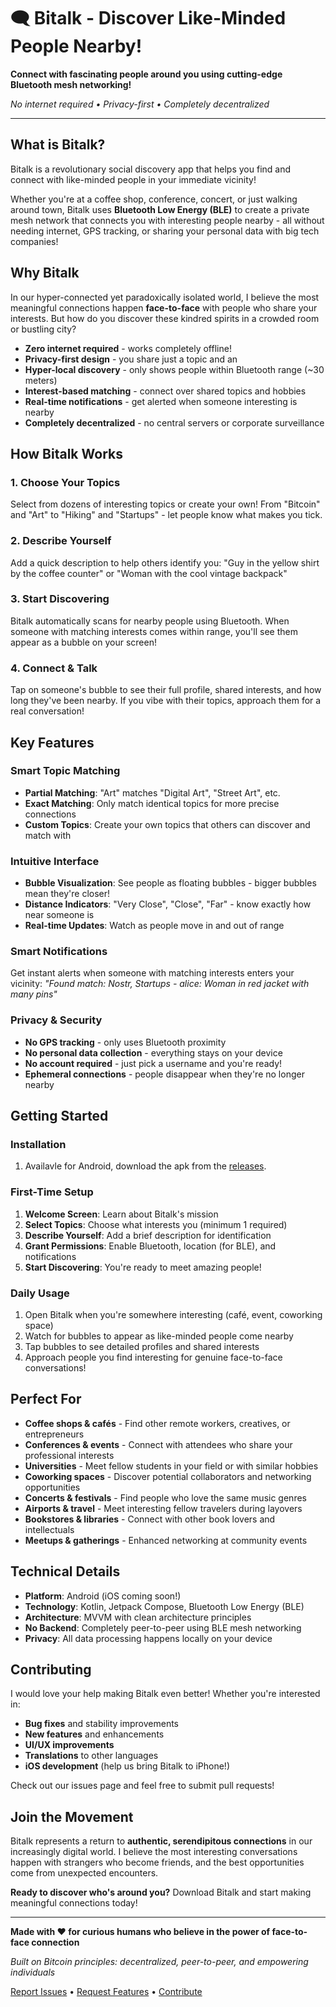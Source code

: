 # 🗨️ Bitalk - Discover Like-Minded People Nearby!

**Connect with fascinating people around you using cutting-edge Bluetooth mesh networking!** 

*No internet required • Privacy-first • Completely decentralized*

---

## What is Bitalk?

Bitalk is a revolutionary social discovery app that helps you find and connect with like-minded people in your immediate vicinity!

Whether you're at a coffee shop, conference, concert, or just walking around town, Bitalk uses **Bluetooth Low Energy (BLE)** to create a private mesh network that connects you with interesting people nearby - all without needing internet, GPS tracking, or sharing your personal data with big tech companies!

## Why Bitalk

In our hyper-connected yet paradoxically isolated world, I believe the most meaningful connections happen **face-to-face** with people who share your interests. But how do you discover these kindred spirits in a crowded room or bustling city?

- **Zero internet required** - works completely offline!
- **Privacy-first design** - you share just a topic and an
- **Hyper-local discovery** - only shows people within Bluetooth range (~30 meters)
- **Interest-based matching** - connect over shared topics and hobbies
- **Real-time notifications** - get alerted when someone interesting is nearby
- **Completely decentralized** - no central servers or corporate surveillance

## How Bitalk Works

### 1. **Choose Your Topics**
Select from dozens of interesting topics or create your own! From "Bitcoin" and "Art" to "Hiking" and "Startups" - let people know what makes you tick.

### 2. **Describe Yourself**
Add a quick description to help others identify you: "Guy in the yellow shirt by the coffee counter" or "Woman with the cool vintage backpack"

### 3. **Start Discovering**
Bitalk automatically scans for nearby people using Bluetooth. When someone with matching interests comes within range, you'll see them appear as a bubble on your screen!

### 4. **Connect & Talk**
Tap on someone's bubble to see their full profile, shared interests, and how long they've been nearby. If you vibe with their topics, approach them for a real conversation!

## Key Features

### **Smart Topic Matching**
- **Partial Matching**: "Art" matches "Digital Art", "Street Art", etc.
- **Exact Matching**: Only match identical topics for more precise connections
- **Custom Topics**: Create your own topics that others can discover and match with

### **Intuitive Interface** 
- **Bubble Visualization**: See people as floating bubbles - bigger bubbles mean they're closer!
- **Distance Indicators**: "Very Close", "Close", "Far" - know exactly how near someone is
- **Real-time Updates**: Watch as people move in and out of range

### **Smart Notifications**
Get instant alerts when someone with matching interests enters your vicinity:
*"Found match: Nostr, Startups - alice: Woman in red jacket with many pins"*

### **Privacy & Security**
- **No GPS tracking** - only uses Bluetooth proximity
- **No personal data collection** - everything stays on your device  
- **No account required** - just pick a username and you're ready!
- **Ephemeral connections** - people disappear when they're no longer nearby

## Getting Started

### Installation
1. Availavle for Android, download the apk from the [releases](https://github.com/dtonon/bitalk/releases).

### First-Time Setup
1. **Welcome Screen**: Learn about Bitalk's mission
2. **Select Topics**: Choose what interests you (minimum 1 required)
3. **Describe Yourself**: Add a brief description for identification  
4. **Grant Permissions**: Enable Bluetooth, location (for BLE), and notifications
5. **Start Discovering**: You're ready to meet amazing people!

### Daily Usage
1. Open Bitalk when you're somewhere interesting (café, event, coworking space)
2. Watch for bubbles to appear as like-minded people come nearby
3. Tap bubbles to see detailed profiles and shared interests
4. Approach people you find interesting for genuine face-to-face conversations!

## Perfect For

- **Coffee shops & cafés** - Find other remote workers, creatives, or entrepreneurs
- **Conferences & events** - Connect with attendees who share your professional interests  
- **Universities** - Meet fellow students in your field or with similar hobbies
- **Coworking spaces** - Discover potential collaborators and networking opportunities
- **Concerts & festivals** - Find people who love the same music genres
- **Airports & travel** - Meet interesting fellow travelers during layovers
- **Bookstores & libraries** - Connect with other book lovers and intellectuals
- **Meetups & gatherings** - Enhanced networking at community events

## Technical Details

- **Platform**: Android (iOS coming soon!)
- **Technology**: Kotlin, Jetpack Compose, Bluetooth Low Energy (BLE)
- **Architecture**: MVVM with clean architecture principles
- **No Backend**: Completely peer-to-peer using BLE mesh networking
- **Privacy**: All data processing happens locally on your device

## Contributing

I would love your help making Bitalk even better! Whether you're interested in:
- **Bug fixes** and stability improvements
- **New features** and enhancements  
- **UI/UX improvements**
- **Translations** to other languages
- **iOS development** (help us bring Bitalk to iPhone!)

Check out our issues page and feel free to submit pull requests!

## Join the Movement

Bitalk represents a return to **authentic, serendipitous connections** in our increasingly digital world. I believe the most interesting conversations happen with strangers who become friends, and the best opportunities come from unexpected encounters.

**Ready to discover who's around you?** Download Bitalk and start making meaningful connections today! 

---

**Made with ❤️ for curious humans who believe in the power of face-to-face connection**

*Built on Bitcoin principles: decentralized, peer-to-peer, and empowering individuals*

[Report Issues](https://github.com/dtonon/bitalk/issues) • [Request Features](https://github.com/dtonon/bitalk/issues) • [Contribute](https://github.com/dtonon/bitalk/pulls)
